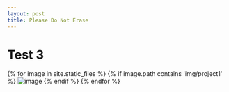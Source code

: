 ```yaml
---
layout: post
title: Please Do Not Erase
---
```


<head>
  <script>
    let words = {
    }

    function googleImage() {
      console.log("googling image")
    }

    $("h1").text("Jquery works")
  </script>
</head>

<div>
  <h1>Test 3</h1>

  {% for image in site.static_files %}
    {% if image.path contains 'img/project1' %}
      <img src="{{ site.baseurl }}{{ image.path }}" alt="image" />
    {% endif %}
  {% endfor %}
</div>
